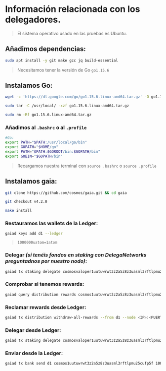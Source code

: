 # Información relacionada con los delegadores.

> El sistema operativo usado en las pruebas es Ubuntu.

## Añadimos dependencias:
```sh
sudo apt install -y git make gcc jq build-essential
```

> Necesitamos tener la versión de Go `go1.15.6`

## Instalamos Go:
```sh
wget -c 'https://dl.google.com/go/go1.15.6.linux-amd64.tar.gz' -O go1.15.6.linux-amd64.tar.gz

sudo tar -C /usr/local/ -xzf go1.15.6.linux-amd64.tar.gz

sudo rm -Rf go1.15.6.linux-amd64.tar.gz
```

### Añadimos al `.bashrc` o al `.profile`
```sh
#Go:
export PATH="$PATH:/usr/local/go/bin"
export GOPATH="$HOME/go"
export PATH="$PATH:$GOROOT/bin:$GOPATH/bin"
export GOBIN="$GOPATH/bin"
```

>Recargamos nuestra terminal con `source .bashrc` o `source .profile`

## Instalamos gaia:
```sh
git clone https://github.com/cosmos/gaia.git && cd gaia

git checkout v4.2.0

make install
```

### Restauramos las wallets de la Ledger:
```sh
gaiad keys add d1 --ledger
```

>`1000000uatom=1atom`

### Delegar *(si tenéis fondos en staking con DelegaNetworks preguntadnos por nuestro nodo)*:
```sh
gaiad tx staking delegate cosmosvaloper1uutuwrwt3z2a5z8z3uasml3rftlpmu25aga5c6 1000000uatom --from TUWALLETAQUÍ --chain-id cosmoshub-4 --fees 5000uatom --node <IP>:<PUERTO> -y
```

### Comprobar si tenemos rewards:
```sh
gaiad query distribution rewards cosmos1uutuwrwt3z2a5z8z3uasml3rftlpmu25cufp5f cosmosvaloper1uutuwrwt3z2a5z8z3uasml3rftlpmu25aga5c6 --node <IP>:<PUERTO> --chain-id cosmoshub-4
```

### Reclamar rewards desde Ledger:
```sh
gaiad tx distribution withdraw-all-rewards --from d1 --node <IP>:<PUERTO> --chain-id cosmoshub-4 --fees 5000uatom
```

### Delegar desde Ledger:
```sh
gaiad tx staking delegate cosmosvaloper1uutuwrwt3z2a5z8z3uasml3rftlpmu25aga5c6 20000000uatom --from d1 --node <IP>:<PUERTO> --fees 5000uatom --chain-id cosmoshub-4
```

### Enviar desde la Ledger:
```sh
gaiad tx bank send d1 cosmos1uutuwrwt3z2a5z8z3uasml3rftlpmu25cufp5f 1000000uatom --fees 5000uatom --chain-id cosmoshub-4 --node <IP>:<PUERTO>
```
